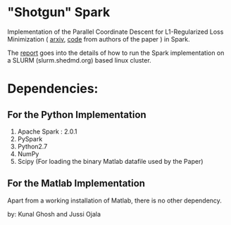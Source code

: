 # "Shotgun" Spark
Implementation of the Parallel Coordinate Descent for L1-Regularized Loss Minimization ( [arxiv](https://arxiv.org/abs/1105.5379),   [code](https://github.com/akyrola/shotgun) from authors of the paper ) in Spark.

The [report](https://github.com/kunalghosh/Shotgun-Spark/blob/master/report/Report_v4.pdf) goes into the details of how to run the Spark implementation on a SLURM (slurm.shedmd.org) based linux cluster.

# Dependencies:
## For the Python Implementation
  1. Apache Spark : 2.0.1
  2. PySpark
  3. Python2.7
  4. NumPy
  5. Scipy (For loading the binary Matlab datafile used by the Paper)
## For the Matlab Implementation
Apart from a working installation of Matlab, there is no other dependency.
  
by:
Kunal Ghosh and Jussi Ojala
